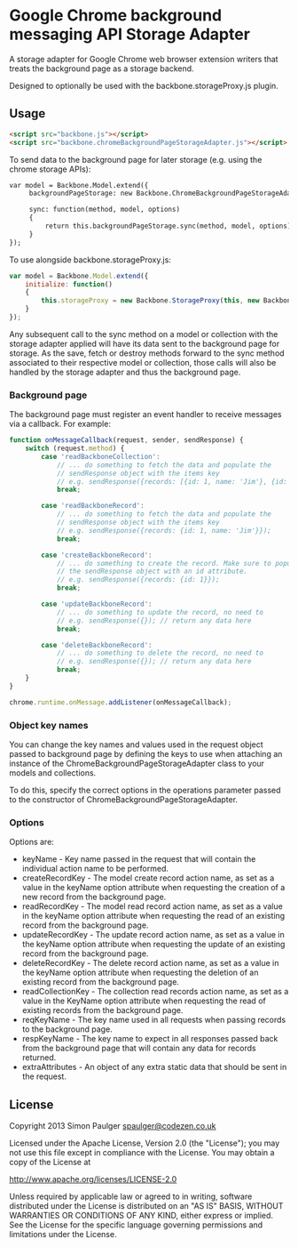 # Google Chrome background messaging API Storage Adapter

A storage adapter for Google Chrome web browser extension writers that treats the
background page as a storage backend.

Designed to optionally be used with the backbone.storageProxy.js plugin.

## Usage
```html
<script src="backbone.js"></script>
<script src="backbone.chromeBackgroundPageStorageAdapter.js"></script>
```

To send data to the background page for later storage (e.g. using the chrome storage APIs):
```html
var model = Backbone.Model.extend({
     backgroundPageStorage: new Backbone.ChromeBackgroundPageStorageAdapter(),

     sync: function(method, model, options)
     {
         return this.backgroundPageStorage.sync(method, model, options);
     }
});
```

To use alongside backbone.storageProxy.js:
```javascript
var model = Backbone.Model.extend({
    initialize: function()
    {
        this.storageProxy = new Backbone.StorageProxy(this, new Backbone.ChromeBackgroundPageStorageAdapter();
    }
});
```

Any subsequent call to the sync method on a model or collection with the storage adapter applied will
have its data sent to the background page for storage. As the save, fetch or destroy methods forward
to the sync method associated to their respective model or collection, those calls will also be handled
by the storage adapter and thus the background page.

### Background page

The background page must register an event handler to receive messages via a callback. For example:

```javascript
function onMessageCallback(request, sender, sendResponse) {
    switch (request.method) {
        case 'readBackboneCollection':
            // ... do something to fetch the data and populate the
            // sendResponse object with the items key
            // e.g. sendResponse({records: [{id: 1, name: 'Jim'}, {id: 2, name: 'Bob'}]});
            break;

        case 'readBackboneRecord':
            // ... do something to fetch the data and populate the
            // sendResponse object with the items key
            // e.g. sendResponse({records: {id: 1, name: 'Jim'}});
            break;

        case 'createBackboneRecord':
            // ... do something to create the record. Make sure to populate
            // the sendResponse object with an id attribute.
            // e.g. sendResponse({records: {id: 1}});
            break;

        case 'updateBackboneRecord':
            // ... do something to update the record, no need to
            // e.g. sendResponse({}); // return any data here
            break;

        case 'deleteBackboneRecord':
            // ... do something to delete the record, no need to
            // e.g. sendResponse({}); // return any data here
            break;
    }
}

chrome.runtime.onMessage.addListener(onMessageCallback);
```

### Object key names

You can change the key names and values used in the request object passed to background page by defining the
keys to use when attaching an instance of the ChromeBackgroundPageStorageAdapter class to your models and
collections.

To do this, specify the correct options in the operations parameter passed to the constructor of
ChromeBackgroundPageStorageAdapter.

### Options

Options are:

* keyName - Key name passed in the request that will contain the individual action name to be performed.
* createRecordKey - The model create record action name, as set as a value in the keyName option attribute when requesting the creation of a new record from the background page.
* readRecordKey - The model read record action name, as set as a value in the keyName option attribute when requesting the read of an existing record from the background page.
* updateRecordKey - The update record action name, as set as a value in the keyName option attribute when requesting the update of an existing record from the background page.
* deleteRecordKey - The delete record action name, as set as a value in the keyName option attribute when requesting the deletion of an existing record from the background page.
* readCollectionKey - The collection read records action name, as set as a value in the KeyName option attribute when requesting the read of existing records from the background page.
* reqKeyName - The key name used in all requests when passing records to the background page.
* respKeyName - The key name to expect in all responses passed back from the background page that will contain any data for records returned.
* extraAttributes - An object of any extra static data that should be sent in the request.

## License

Copyright 2013 Simon Paulger <spaulger@codezen.co.uk>

Licensed under the Apache License, Version 2.0 (the "License");
you may not use this file except in compliance with the License.
You may obtain a copy of the License at

http://www.apache.org/licenses/LICENSE-2.0

Unless required by applicable law or agreed to in writing, software
distributed under the License is distributed on an "AS IS" BASIS,
WITHOUT WARRANTIES OR CONDITIONS OF ANY KIND, either express or implied.
See the License for the specific language governing permissions and
limitations under the License.
